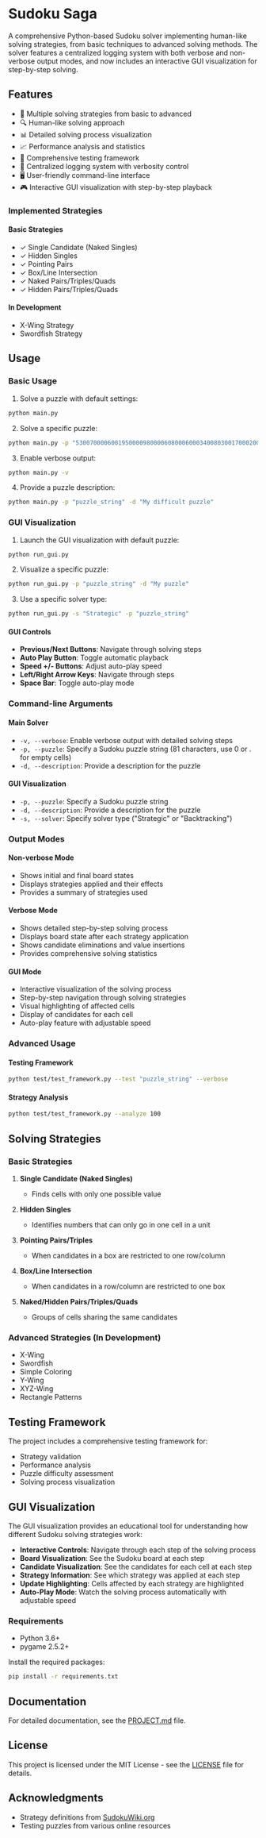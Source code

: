 # Sudoku Saga

A comprehensive Python-based Sudoku solver implementing human-like solving strategies, from basic techniques to advanced solving methods. The solver features a centralized logging system with both verbose and non-verbose output modes, and now includes an interactive GUI visualization for step-by-step solving.

## Features

- 🧩 Multiple solving strategies from basic to advanced
- 🔍 Human-like solving approach
- 📊 Detailed solving process visualization
- 📈 Performance analysis and statistics
- 🧪 Comprehensive testing framework
- 🔄 Centralized logging system with verbosity control
- 🖥️ User-friendly command-line interface
- 🎮 Interactive GUI visualization with step-by-step playback

### Implemented Strategies

#### Basic Strategies
- ✓ Single Candidate (Naked Singles)
- ✓ Hidden Singles
- ✓ Pointing Pairs
- ✓ Box/Line Intersection
- ✓ Naked Pairs/Triples/Quads
- ✓ Hidden Pairs/Triples/Quads

#### In Development
- X-Wing Strategy
- Swordfish Strategy


## Usage

### Basic Usage

1. Solve a puzzle with default settings:
```bash
python main.py
```

2. Solve a specific puzzle:
```bash
python main.py -p "530070000600195000098000060800060003400803001700020006060000280000419005000080079"
```

3. Enable verbose output:
```bash
python main.py -v
```

4. Provide a puzzle description:
```bash
python main.py -p "puzzle_string" -d "My difficult puzzle"
```

### GUI Visualization

1. Launch the GUI visualization with default puzzle:
```bash
python run_gui.py
```

2. Visualize a specific puzzle:
```bash
python run_gui.py -p "puzzle_string" -d "My puzzle"
```

3. Use a specific solver type:
```bash
python run_gui.py -s "Strategic" -p "puzzle_string"
```

#### GUI Controls
- **Previous/Next Buttons**: Navigate through solving steps
- **Auto Play Button**: Toggle automatic playback
- **Speed +/- Buttons**: Adjust auto-play speed
- **Left/Right Arrow Keys**: Navigate through steps
- **Space Bar**: Toggle auto-play mode

### Command-line Arguments

#### Main Solver
- `-v, --verbose`: Enable verbose output with detailed solving steps
- `-p, --puzzle`: Specify a Sudoku puzzle string (81 characters, use 0 or . for empty cells)
- `-d, --description`: Provide a description for the puzzle

#### GUI Visualization
- `-p, --puzzle`: Specify a Sudoku puzzle string
- `-d, --description`: Provide a description for the puzzle
- `-s, --solver`: Specify solver type ("Strategic" or "Backtracking")

### Output Modes

#### Non-verbose Mode
- Shows initial and final board states
- Displays strategies applied and their effects
- Provides a summary of strategies used

#### Verbose Mode
- Shows detailed step-by-step solving process
- Displays board state after each strategy application
- Shows candidate eliminations and value insertions
- Provides comprehensive solving statistics

#### GUI Mode
- Interactive visualization of the solving process
- Step-by-step navigation through solving strategies
- Visual highlighting of affected cells
- Display of candidates for each cell
- Auto-play feature with adjustable speed

### Advanced Usage

#### Testing Framework
```bash
python test/test_framework.py --test "puzzle_string" --verbose
```

#### Strategy Analysis
```bash
python test/test_framework.py --analyze 100 
```

## Solving Strategies

### Basic Strategies
1. **Single Candidate (Naked Singles)**
   - Finds cells with only one possible value

2. **Hidden Singles**
   - Identifies numbers that can only go in one cell in a unit

3. **Pointing Pairs/Triples**
   - When candidates in a box are restricted to one row/column

4. **Box/Line Intersection**
   - When candidates in a row/column are restricted to one box

5. **Naked/Hidden Pairs/Triples/Quads**
   - Groups of cells sharing the same candidates

### Advanced Strategies (In Development)
- X-Wing
- Swordfish
- Simple Coloring
- Y-Wing
- XYZ-Wing
- Rectangle Patterns

## Testing Framework

The project includes a comprehensive testing framework for:
- Strategy validation
- Performance analysis
- Puzzle difficulty assessment
- Solving process visualization

## GUI Visualization

The GUI visualization provides an educational tool for understanding how different Sudoku solving strategies work:

- **Interactive Controls**: Navigate through each step of the solving process
- **Board Visualization**: See the Sudoku board at each step
- **Candidate Visualization**: See the candidates for each cell at each step
- **Strategy Information**: See which strategy was applied at each step
- **Update Highlighting**: Cells affected by each strategy are highlighted
- **Auto-Play Mode**: Watch the solving process automatically with adjustable speed

### Requirements
- Python 3.6+
- pygame 2.5.2+

Install the required packages:
```bash
pip install -r requirements.txt
```

## Documentation

For detailed documentation, see the [PROJECT.md](documentation/PROJECT.md) file.

## License

This project is licensed under the MIT License - see the [LICENSE](LICENSE) file for details.

## Acknowledgments

- Strategy definitions from [SudokuWiki.org](https://www.sudokuwiki.org)
- Testing puzzles from various online resources

